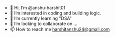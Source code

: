 - 👋 Hi, I’m @anshu-harshit01
- 👀 I’m interested in coding and building logic.
- 🌱 I’m currently learning "DSA"
- 💞️ I’m looking to collaborate on ...
- 📫 How to reach me harshitanshu24@gmail.com

<!---
anshu-harshit01/anshu-harshit01 is a ✨ special ✨ repository because its `README.md` (this file) appears on your GitHub profile.
You can click the Preview link to take a look at your changes.
--->
